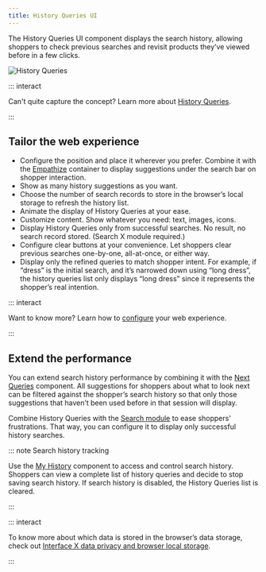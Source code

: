 ```yaml
---
title: History Queries UI
---
```


The History Queries UI component displays the search history, allowing shoppers to check previous
searches and revisit products they’ve viewed before in a few clicks.

![History Queries](~@assets/media/interface/x-history-queries.gif)

::: interact

Can't quite capture the concept? Learn more about
[History Queries](../features/history-queries-overview.md).

:::

## Tailor the web experience

- Configure the position and place it wherever you prefer. Combine it with the
  [Empathize](empathize.md) container to display suggestions under the search bar on shopper
  interaction.
- Show as many history suggestions as you want.
- Choose the number of search records to store in the browser’s local storage to refresh the history
  list.
- Animate the display of History Queries at your ease.
- Customize content. Show whatever you need: text, images, icons.
- Display History Queries only from successful searches. No result, no search record stored. (Search
  X module required.)
- Configure clear buttons at your convenience. Let shoppers clear previous searches one-by-one,
  all-at-once, or either way.
- Display only the refined queries to match shopper intent. For example, if “dress” is the initial
  search, and it’s narrowed down using “long dress”, the history queries list only displays “long
  dress” since it represents the shopper’s real intention.

::: interact

Want to know more? Learn how to [configure](/develop-empathy-platform/ui-reference/components/history-queries/) your web
experience.

:::

## Extend the performance

You can extend search history performance by combining it with the [Next Queries](next-queries.md)
component. All suggestions for shoppers about what to look next can be filtered against the
shopper’s search history so that only those suggestions that haven’t been used before in that
session will display.

Combine History Queries with the [Search module](/develop-empathy-platform/ui-reference/components/search/) to ease shoppers' frustrations. That way, you can
configure it to display only successful history searches.

::: note Search history tracking

Use the [My History](my-history.md) component to access and control search history. Shoppers can view a complete list of history queries and decide to stop saving search history. If search history is disabled, the History Queries list is cleared.

::: 

::: interact 

To know more about which data is stored in the browser’s data storage, check out [Interface X data privacy and browser local storage](web-local-storage.md).

:::
